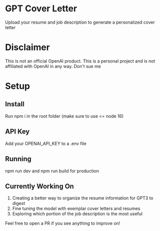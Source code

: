 # GPT Cover Letter
Upload your resume and job description to generate a personalized cover letter

# Disclaimer
This is not an official OpenAI product. This is a personal project and is not affiliated with OpenAI in any way. Don't sue me
# Setup
## Install
Run npm i in the root folder (make sure to use <= node 16)
## API Key
Add your OPENAI_API_KEY to a .env file 
## Running
npm run dev and npm run build for production 
## Currently Working On
1. Creating a better way to organize the resume information for GPT3 to digest
2. Fine tuning the model with exemplar cover letters and resumes
3. Exploring which portion of the job description is the most useful

Feel free to open a PR if you see anything to improve on! 
